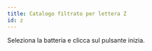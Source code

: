 ```yaml
---
title: Catalogo filtrato per lettera Z
id: z
---
```

Seleziona la batteria e clicca sul pulsante inizia.